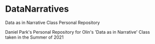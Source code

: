 # DataNarratives
Data as in Narrative Class Personal Repository

Daniel Park's Personal Repository for Olin's 'Data as in Narrative' Class taken in the Summer of 2021
